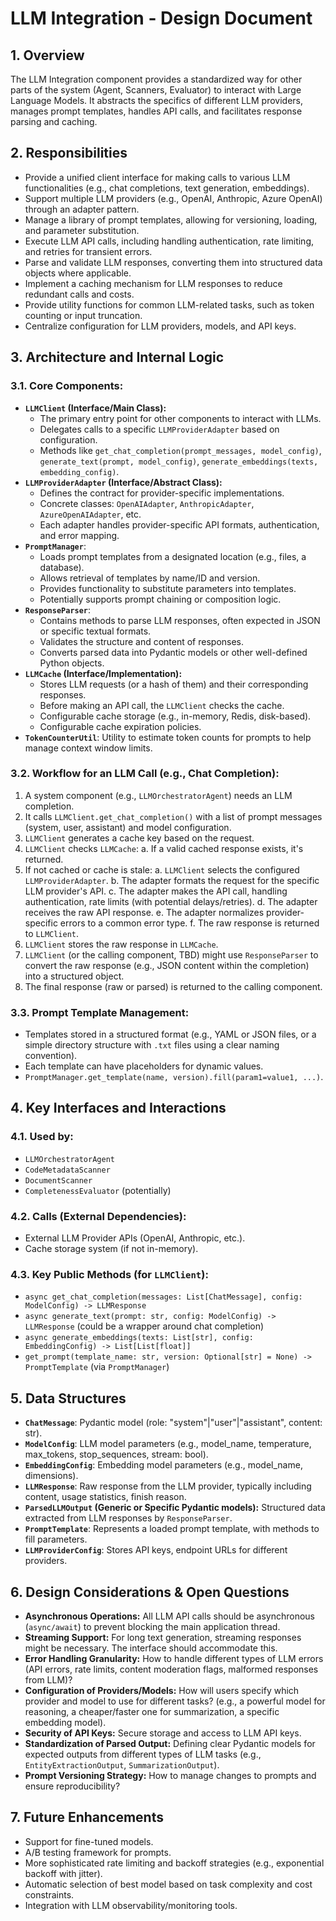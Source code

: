 # LLM Integration - Design Document

## 1. Overview
The LLM Integration component provides a standardized way for other parts of the system (Agent, Scanners, Evaluator) to interact with Large Language Models. It abstracts the specifics of different LLM providers, manages prompt templates, handles API calls, and facilitates response parsing and caching.

## 2. Responsibilities
- Provide a unified client interface for making calls to various LLM functionalities (e.g., chat completions, text generation, embeddings).
- Support multiple LLM providers (e.g., OpenAI, Anthropic, Azure OpenAI) through an adapter pattern.
- Manage a library of prompt templates, allowing for versioning, loading, and parameter substitution.
- Execute LLM API calls, including handling authentication, rate limiting, and retries for transient errors.
- Parse and validate LLM responses, converting them into structured data objects where applicable.
- Implement a caching mechanism for LLM responses to reduce redundant calls and costs.
- Provide utility functions for common LLM-related tasks, such as token counting or input truncation.
- Centralize configuration for LLM providers, models, and API keys.

## 3. Architecture and Internal Logic

### 3.1. Core Components:
- **`LLMClient` (Interface/Main Class):**
    - The primary entry point for other components to interact with LLMs.
    - Delegates calls to a specific `LLMProviderAdapter` based on configuration.
    - Methods like `get_chat_completion(prompt_messages, model_config)`, `generate_text(prompt, model_config)`, `generate_embeddings(texts, embedding_config)`.
- **`LLMProviderAdapter` (Interface/Abstract Class):**
    - Defines the contract for provider-specific implementations.
    - Concrete classes: `OpenAIAdapter`, `AnthropicAdapter`, `AzureOpenAIAdapter`, etc.
    - Each adapter handles provider-specific API formats, authentication, and error mapping.
- **`PromptManager`**: 
    - Loads prompt templates from a designated location (e.g., files, a database).
    - Allows retrieval of templates by name/ID and version.
    - Provides functionality to substitute parameters into templates.
    - Potentially supports prompt chaining or composition logic.
- **`ResponseParser`**: 
    - Contains methods to parse LLM responses, often expected in JSON or specific textual formats.
    - Validates the structure and content of responses.
    - Converts parsed data into Pydantic models or other well-defined Python objects.
- **`LLMCache` (Interface/Implementation):**
    - Stores LLM requests (or a hash of them) and their corresponding responses.
    - Before making an API call, the `LLMClient` checks the cache.
    - Configurable cache storage (e.g., in-memory, Redis, disk-based).
    - Configurable cache expiration policies.
- **`TokenCounterUtil`**: Utility to estimate token counts for prompts to help manage context window limits.

### 3.2. Workflow for an LLM Call (e.g., Chat Completion):
1.  A system component (e.g., `LLMOrchestratorAgent`) needs an LLM completion.
2.  It calls `LLMClient.get_chat_completion()` with a list of prompt messages (system, user, assistant) and model configuration.
3.  `LLMClient` generates a cache key based on the request.
4.  `LLMClient` checks `LLMCache`:
    a.  If a valid cached response exists, it's returned.
5.  If not cached or cache is stale:
    a.  `LLMClient` selects the configured `LLMProviderAdapter`.
    b.  The adapter formats the request for the specific LLM provider's API.
    c.  The adapter makes the API call, handling authentication, rate limits (with potential delays/retries).
    d.  The adapter receives the raw API response.
    e.  The adapter normalizes provider-specific errors to a common error type.
    f.  The raw response is returned to `LLMClient`.
6.  `LLMClient` stores the raw response in `LLMCache`.
7.  `LLMClient` (or the calling component, TBD) might use `ResponseParser` to convert the raw response (e.g., JSON content within the completion) into a structured object.
8.  The final response (raw or parsed) is returned to the calling component.

### 3.3. Prompt Template Management:
- Templates stored in a structured format (e.g., YAML or JSON files, or a simple directory structure with `.txt` files using a clear naming convention).
- Each template can have placeholders for dynamic values.
- `PromptManager.get_template(name, version).fill(param1=value1, ...)`.

## 4. Key Interfaces and Interactions

### 4.1. Used by:
- `LLMOrchestratorAgent`
- `CodeMetadataScanner`
- `DocumentScanner`
- `CompletenessEvaluator` (potentially)

### 4.2. Calls (External Dependencies):
- External LLM Provider APIs (OpenAI, Anthropic, etc.).
- Cache storage system (if not in-memory).

### 4.3. Key Public Methods (for `LLMClient`):
- `async get_chat_completion(messages: List[ChatMessage], config: ModelConfig) -> LLMResponse`
- `async generate_text(prompt: str, config: ModelConfig) -> LLMResponse` (could be a wrapper around chat completion)
- `async generate_embeddings(texts: List[str], config: EmbeddingConfig) -> List[List[float]]`
- `get_prompt(template_name: str, version: Optional[str] = None) -> PromptTemplate` (via `PromptManager`)

## 5. Data Structures
- **`ChatMessage`**: Pydantic model (role: "system"|"user"|"assistant", content: str).
- **`ModelConfig`**: LLM model parameters (e.g., model_name, temperature, max_tokens, stop_sequences, stream: bool).
- **`EmbeddingConfig`**: Embedding model parameters (e.g., model_name, dimensions).
- **`LLMResponse`**: Raw response from the LLM provider, typically including content, usage statistics, finish reason.
- **`ParsedLLMOutput` (Generic or Specific Pydantic models):** Structured data extracted from LLM responses by `ResponseParser`.
- **`PromptTemplate`**: Represents a loaded prompt template, with methods to fill parameters.
- **`LLMProviderConfig`**: Stores API keys, endpoint URLs for different providers.

## 6. Design Considerations & Open Questions
- **Asynchronous Operations:** All LLM API calls should be asynchronous (`async/await`) to prevent blocking the main application thread.
- **Streaming Support:** For long text generation, streaming responses might be necessary. The interface should accommodate this.
- **Error Handling Granularity:** How to handle different types of LLM errors (API errors, rate limits, content moderation flags, malformed responses from LLM)?
- **Configuration of Providers/Models:** How will users specify which provider and model to use for different tasks? (e.g., a powerful model for reasoning, a cheaper/faster one for summarization, a specific embedding model).
- **Security of API Keys:** Secure storage and access to LLM API keys.
- **Standardization of Parsed Output:** Defining clear Pydantic models for expected outputs from different types of LLM tasks (e.g., `EntityExtractionOutput`, `SummarizationOutput`).
- **Prompt Versioning Strategy:** How to manage changes to prompts and ensure reproducibility?

## 7. Future Enhancements
- Support for fine-tuned models.
- A/B testing framework for prompts.
- More sophisticated rate limiting and backoff strategies (e.g., exponential backoff with jitter).
- Automatic selection of best model based on task complexity and cost constraints.
- Integration with LLM observability/monitoring tools. 